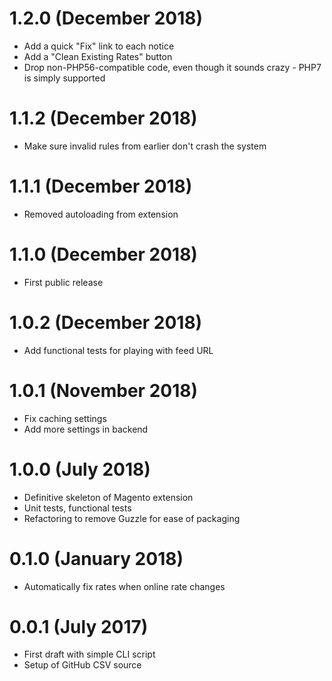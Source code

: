 # 1.2.0 (December 2018)
- Add a quick "Fix" link to each notice
- Add a "Clean Existing Rates" button
- Drop non-PHP56-compatible code, even though it sounds crazy - PHP7 is simply supported

# 1.1.2 (December 2018)
- Make sure invalid rules from earlier don't crash the system

# 1.1.1 (December 2018)
- Removed autoloading from extension

# 1.1.0 (December 2018)
- First public release

# 1.0.2 (December 2018)
- Add functional tests for playing with feed URL

# 1.0.1 (November 2018)
- Fix caching settings
- Add more settings in backend

# 1.0.0 (July 2018)
- Definitive skeleton of Magento extension
- Unit tests, functional tests
- Refactoring to remove Guzzle for ease of packaging

# 0.1.0 (January 2018)
- Automatically fix rates when online rate changes

# 0.0.1 (July 2017)
- First draft with simple CLI script
- Setup of GitHub CSV source

